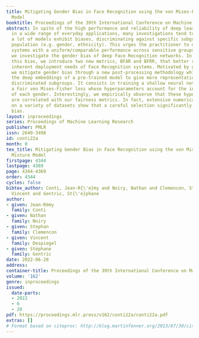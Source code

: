 ```yaml
---
title: Mitigating Gender Bias in Face Recognition using the von Mises-Fisher Mixture
  Model
booktitle: Proceedings of the 39th International Conference on Machine Learning
abstract: In spite of the high performance and reliability of deep learning algorithms
  in a wide range of everyday applications, many investigations tend to show that
  a lot of models exhibit biases, discriminating against specific subgroups of the
  population (e.g. gender, ethnicity). This urges the practitioner to develop fair
  systems with a uniform/comparable performance across sensitive groups. In this work,
  we investigate the gender bias of deep Face Recognition networks. In order to measure
  this bias, we introduce two new metrics, BFAR and BFRR, that better reflect the
  inherent deployment needs of Face Recognition systems. Motivated by geometric considerations,
  we mitigate gender bias through a new post-processing methodology which transforms
  the deep embeddings of a pre-trained model to give more representation power to
  discriminated subgroups. It consists in training a shallow neural network by minimizing
  a Fair von Mises-Fisher loss whose hyperparameters account for the intra-class variance
  of each gender. Interestingly, we empirically observe that these hyperparameters
  are correlated with our fairness metrics. In fact, extensive numerical experiments
  on a variety of datasets show that a careful selection significantly reduces gender
  bias.
layout: inproceedings
series: Proceedings of Machine Learning Research
publisher: PMLR
issn: 2640-3498
id: conti22a
month: 0
tex_title: Mitigating Gender Bias in Face Recognition using the von Mises-{F}isher
  Mixture Model
firstpage: 4344
lastpage: 4369
page: 4344-4369
order: 4344
cycles: false
bibtex_author: Conti, Jean-R{\'e}my and Noiry, Nathan and Clemencon, Stephan and Despiegel,
  Vincent and Gentric, St{\'e}phane
author:
- given: Jean-Rémy
  family: Conti
- given: Nathan
  family: Noiry
- given: Stephan
  family: Clemencon
- given: Vincent
  family: Despiegel
- given: Stéphane
  family: Gentric
date: 2022-06-28
address:
container-title: Proceedings of the 39th International Conference on Machine Learning
volume: '162'
genre: inproceedings
issued:
  date-parts:
  - 2022
  - 6
  - 28
pdf: https://proceedings.mlr.press/v162/conti22a/conti22a.pdf
extras: []
# Format based on citeproc: http://blog.martinfenner.org/2013/07/30/citeproc-yaml-for-bibliographies/
---
```

